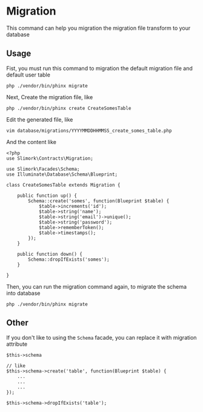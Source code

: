 # Migration

This command can help you migration the migration file transform to your database

## Usage

Fist, you must run this command to migration the default migration file and default user table

    php ./vendor/bin/phinx migrate

Next, Create the migration file, like

    php ./vendor/bin/phinx create CreateSomesTable

Edit the generated file, like

    vim database/migrations/YYYYMMDDHHMMSS_create_somes_table.php

And the content like

    <?php
    use Slimork\Contracts\Migration;

    use Slimork\Facades\Schema;
    use Illuminate\Database\Schema\Blueprint;

    class CreateSomesTable extends Migration {

        public function up() {
            Schema::create('somes', function(Blueprint $table) {
                $table->increments('id');
                $table->string('name');
                $table->string('email')->unique();
                $table->string('password');
                $table->rememberToken();
                $table->timestamps();
            });
        }

        public function down() {
            Schema::dropIfExists('somes');
        }

    }

Then, you can run the migration command again, to migrate the schema into database

    php ./vendor/bin/phinx migrate

## Other

If you don't like to using the `Schema` facade, you can replace it with migration attribute

    $this->schema

    // like
    $this->schema->create('table', function(Blueprint $table) {
        ...
        ...
        ...
    });

    $this->schema->dropIfExists('table');
